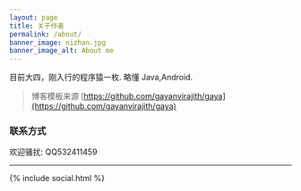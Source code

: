 ```yaml
---
layout: page
title: 关于作者
permalink: /about/
banner_image: nizhan.jpg
banner_image_alt: About me
---
```


目前大四，刚入行的程序猿一枚.
略懂 Java,Android.


>博客模板来源
>[https://github.com/gayanvirajith/gaya](https://github.com/gayanvirajith/gaya)



### 联系方式
欢迎骚扰: QQ532411459

---

{% include social.html %}

